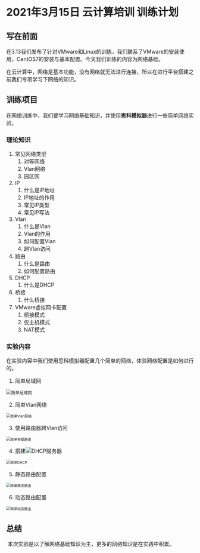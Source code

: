 # 2021年3月15日 云计算培训 训练计划

## 写在前面

​		在3.13我们发布了针对VMware和Linux的训练，我们联系了VMware的安装使用，CentOS7的安装与基本配置。今天我们训练的内容为网络基础。

​		在云计算中，网络是基本功能，没有网络就无法进行连接，所以在进行平台搭建之前我们专项学习下网络的知识。

## 训练项目

​		在网络训练中，我们要学习网络基础知识，并使用**思科模拟器**进行一些简单网络实验。

### 理论知识

1. 常见网络类型
   1. 对等网络
   2. Vlan网络
   3. 园区网
2. IP
   1. 什么是IP地址
   2. IP地址的作用
   3. 常见IP类型
   4. 常见IP写法
3. Vlan
   1. 什么是Vlan
   2. Vlan的作用
   3. 如何配置Vlan
   4. 跨Vlan访问
4. 路由
   1. 什么是路由
   2. 如何配置路由
5. DHCP
   1. 什么是DHCP
6. 桥接
   1. 什么桥接
7. VMware虚拟网卡配置
   1. 桥接模式
   2. 仅主机模式
   3. NAT模式

### 实验内容

​		在实验内容中我们使用思科模拟器配置几个简单的网络，体验网络配置是如何进行的。

1. 简单局域网

<img src="http://pic.acdts.top/img/3.15_%E7%BD%91%E7%BB%9C%E5%AE%9E%E9%AA%8C_%E7%AE%80%E5%8D%95%E5%B1%80%E5%9F%9F%E7%BD%91.png" alt="简单局域网" style="zoom: 80%;" />

2. 简单Vlan网络

<img src="http://pic.acdts.top/3.15_%E7%BD%91%E7%BB%9C%E5%AE%9E%E9%AA%8C_%E7%AE%80%E5%8D%95Vlan.png" alt="简单Vlan网络" style="zoom: 67%;" />

3. 使用路由器跨Vlan访问

<img src="http://pic.acdts.top/img/3.15_%E7%BD%91%E7%BB%9C%E5%AE%9E%E9%AA%8C_%E7%AE%80%E5%8D%95%E5%8D%95%E8%87%82%E8%B7%AF%E7%94%B1.png" alt="简单单臂路由" style="zoom:67%;" />

4. 搭建![	](http://pic.acdts.top/img/3.15_%E7%BD%91%E7%BB%9C%E5%AE%9E%E9%AA%8C_%E7%AE%80%E5%8D%95Vlan.png)DHCP服务器

<img src="http://pic.acdts.top/img/3.15_%E7%BD%91%E7%BB%9C%E5%AE%9E%E9%AA%8C_%E7%AE%80%E5%8D%95DHCP.png" alt="简单DHCP" style="zoom:67%;" />

5. 静态路由配置

<img src="http://pic.acdts.top/img/3.15_%E7%BD%91%E7%BB%9C%E5%AE%9E%E9%AA%8C_%E7%AE%80%E5%8D%95%E9%9D%99%E6%80%81%E8%B7%AF%E7%94%B1.png" alt="简单静态路由" style="zoom:67%;" />

6. 动态路由配置

<img src="http://pic.acdts.top/img/3.15_%E7%BD%91%E7%BB%9C%E5%AE%9E%E9%AA%8C_%E7%AE%80%E5%8D%95%E5%8A%A8%E6%80%81%E8%B7%AF%E7%94%B1%E9%85%8D%E7%BD%AE.png" alt="简单动态路由" style="zoom:67%;" />

## 总结

​		本次实验是以了解网络基础知识为主，更多的网络知识是在实践中积累。